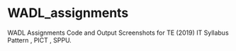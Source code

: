 # WADL_assignments
WADL Assignments Code and Output Screenshots for TE (2019) IT Syllabus Pattern , PICT , SPPU.
